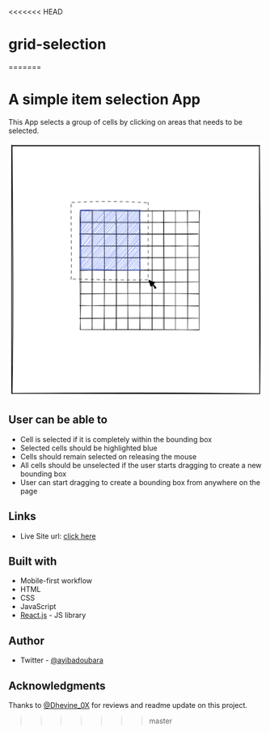 <<<<<<< HEAD
# grid-selection
=======
# A simple item selection App

This App selects a group of cells by clicking on areas that needs to be selected.

![](./public/grid-2.png)

## User can be able to

- Cell is selected if it is completely within the bounding box
- Selected cells should be highlighted blue
- Cells should remain selected on releasing the mouse
- All cells should be unselected if the user starts dragging to create a new bounding box
- User can start dragging to create a bounding box from anywhere on the page

## Links

- Live Site url: [click here]()

## Built with

- Mobile-first workflow
- HTML
- CSS
- JavaScript
- [React.js](https://reactjs.org/) - JS library

## Author

- Twitter - [@ayibadoubara](https://www.twitter.com/ayibadoubara)

## Acknowledgments

Thanks to [@Dhevine_0X](https://www.twitter.com/Dhevine_0X)
for reviews and readme update on this project.
>>>>>>> master
